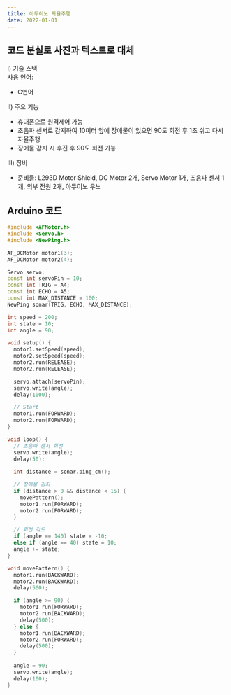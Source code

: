 ```yaml
---
title: 아두이노 자율주행
date: 2022-01-01
---
```


## 코드 분실로 사진과 텍스트로 대체

Ⅰ) 기술 스택  
사용 언어:  
- C언어

Ⅱ) 주요 기능  
- 휴대폰으로 원격제어 가능  
- 초음파 센서로 감지하여 10미터 앞에 장애물이 있으면 90도 회전 후 1초 쉬고 다시 자율주행  
- 장애물 감지 시 후진 후 90도 회전 가능

Ⅲ) 장비  
- 준비물: L293D Motor Shield, DC Motor 2개, Servo Motor 1개, 초음파 센서 1개, 외부 전원 2개, 아두이노 우노


## Arduino 코드

```cpp
#include <AFMotor.h>
#include <Servo.h> 
#include <NewPing.h>

AF_DCMotor motor1(3);
AF_DCMotor motor2(4);

Servo servo;
const int servoPin = 10;
const int TRIG = A4;
const int ECHO = A5;
const int MAX_DISTANCE = 100;
NewPing sonar(TRIG, ECHO, MAX_DISTANCE);

int speed = 200;
int state = 10;
int angle = 90;

void setup() {
  motor1.setSpeed(speed);
  motor2.setSpeed(speed);
  motor2.run(RELEASE);
  motor2.run(RELEASE);

  servo.attach(servoPin);
  servo.write(angle);
  delay(1000);

  // Start
  motor1.run(FORWARD);
  motor2.run(FORWARD);  
}

void loop() {
  // 초음파 센서 회전
  servo.write(angle);
  delay(50);
  
  int distance = sonar.ping_cm();

  // 장애물 감지
  if (distance > 0 && distance < 15) {
    movePattern(); 
    motor1.run(FORWARD);
    motor2.run(FORWARD);  
  }   

  // 회전 각도
  if (angle == 140) state = -10;    
  else if (angle == 40) state = 10; 
  angle += state;
}

void movePattern() {
  motor1.run(BACKWARD);
  motor2.run(BACKWARD);
  delay(500);   

  if (angle >= 90) {
    motor1.run(FORWARD);
    motor2.run(BACKWARD);
    delay(500);   
  } else {
    motor1.run(BACKWARD);
    motor2.run(FORWARD);
    delay(500);   
  }
  
  angle = 90;
  servo.write(angle);
  delay(100);
}
